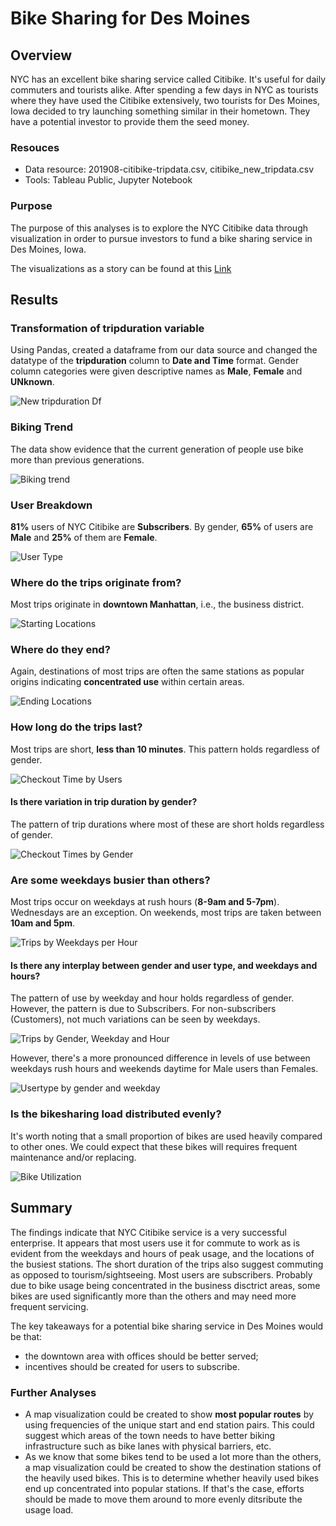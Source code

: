 
# Bike Sharing for Des Moines

## Overview

NYC has an excellent bike sharing service called Citibike. It's useful for daily commuters and tourists alike. After spending a few days in NYC as tourists where they have used the Citibike extensively, two tourists for Des Moines, Iowa decided to try launching something similar in their hometown. They have a potential investor to provide them the seed money.


### Resouces

- Data resource: 201908-citibike-tripdata.csv, citibike_new_tripdata.csv
- Tools: Tableau Public, Jupyter Notebook

### Purpose

The purpose of this analyses is to explore the NYC Citibike data through visualization in order to pursue investors to fund a bike sharing service in Des Moines, Iowa.

The visualizations as a story can be found at this [Link](https://public.tableau.com/app/profile/nusrat.jahan7803/viz/NYCCitibikeViz/NYCCitibikeViz)
## Results

### Transformation of tripduration variable

Using Pandas, created a dataframe from our data source and changed the datatype of the **tripduration** column to **Date and Time** format. Gender column categories were given descriptive names as **Male**, **Female** and **UNknown**.

![New tripduration Df](https://github.com/Nusratnimme/citibike-sharing/blob/main/Images/New_Tripduration.png)

### Biking Trend

The data show evidence that the current generation of people use bike more than previous generations.

![Biking trend]()


### User Breakdown

**81%** users of NYC Citibike are **Subscribers**. By gender, **65%** of users are **Male** and **25%** of them are **Female**.

![User Type](https://github.com/Nusratnimme/citibike-sharing/blob/main/Images/User%20type.png)

### Where do the trips originate from?
Most trips originate in **downtown Manhattan**, i.e., the business district. 

![Starting Locations](https://github.com/Nusratnimme/citibike-sharing/blob/main/Images/Starting%20Locations.png)

### Where do they end?
Again, destinations of most trips are often the same stations as popular origins indicating **concentrated use** within certain areas.

![Ending Locations](https://github.com/Nusratnimme/citibike-sharing/blob/main/Images/Ending%20Locations.png)

### How long do the trips last?
Most trips are short, **less than 10 minutes**. This pattern holds regardless of gender.

![Checkout Time by Users](https://github.com/Nusratnimme/citibike-sharing/blob/main/Images/Checkout%20time%20for%20users.png)

#### Is there variation in trip duration by gender?
The pattern of trip durations where most of these are short holds regardless of gender.

![Checkout Times by Gender](https://github.com/Nusratnimme/citibike-sharing/blob/main/Images/Checkout%20times%20by%20gender.png)

### Are some weekdays busier than others?
Most trips occur on weekdays at rush hours (**8-9am and 5-7pm**). Wednesdays are an exception. On weekends, most trips are taken between **10am and 5pm**.

![Trips by Weekdays per Hour](https://github.com/Nusratnimme/citibike-sharing/blob/main/Images/Trips%20by%20Weekday%20per%20hour.png)

#### Is there any interplay between gender and user type, and weekdays and hours?
The pattern of use by weekday and hour holds regardless of gender. However, the pattern is due to Subscribers. For non-subscribers (Customers), not much variations can be seen by weekdays.

![Trips by Gender, Weekday and Hour](https://github.com/Nusratnimme/citibike-sharing/blob/main/Images/Trips%20by%20Gender%2C%20Weekday%20and%20Hour.png)

However, there's a more pronounced difference in levels of use between weekdays rush hours and weekends daytime for Male users than Females.

![Usertype by gender and weekday](https://github.com/Nusratnimme/citibike-sharing/blob/main/Images/Usertype%20by%20gender%20and%20weekday.png)

### Is the bikesharing load distributed evenly?
It's worth noting that a small proportion of bikes are used heavily compared to other ones. We could expect that these bikes will requires frequent maintenance and/or replacing.

![Bike Utilization](https://github.com/Nusratnimme/citibike-sharing/blob/main/Images/Bike%20Utilization.png)

## Summary

The findings indicate that NYC Citibike service is a very successful enterprise. It appears that most users use it for commute to work as is evident from the weekdays and hours of peak usage, and the locations of the busiest stations. The short duration of the trips also suggest commuting as opposed to tourism/sightseeing. Most users are subscribers. Probably due to bike usage being concentrated in the business disctrict areas, some bikes are used significantly more than the others and may need more frequent servicing.

The key takeaways for a potential bike sharing service in Des Moines would be that:
- the downtown area with offices should be better served;
- incentives should be created for users to subscribe.

### Further Analyses

- A map visualization could be created to show **most popular routes** by using frequencies of the unique start and end station pairs. This could suggest which areas of the town needs to have better biking infrastructure such as bike lanes with physical barriers, etc.
- As we know that some bikes tend to be used a lot more than the others, a map visualization could be created to show the destination stations of the heavily used bikes. This is to determine whether heavily used bikes end up concentrated into popular stations. If that's the case, efforts should be made to move them around to more evenly ditsribute the usage load.    
